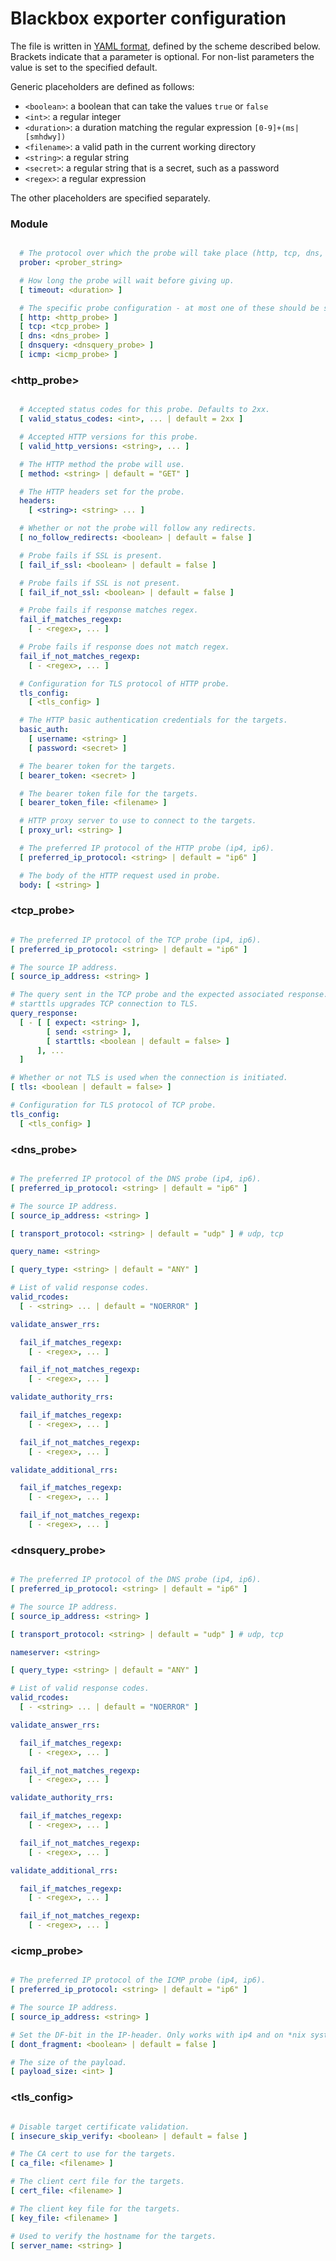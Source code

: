 # Blackbox exporter configuration

The file is written in [YAML format](http://en.wikipedia.org/wiki/YAML), defined by the scheme described below.
Brackets indicate that a parameter is optional.
For non-list parameters the value is set to the specified default.

Generic placeholders are defined as follows:

* `<boolean>`: a boolean that can take the values `true` or `false`
* `<int>`: a regular integer
* `<duration>`: a duration matching the regular expression `[0-9]+(ms|[smhdwy])`
* `<filename>`: a valid path in the current working directory
* `<string>`: a regular string
* `<secret>`: a regular string that is a secret, such as a password
* `<regex>`: a regular expression

The other placeholders are specified separately.

### Module
```yml

  # The protocol over which the probe will take place (http, tcp, dns, icmp).
  prober: <prober_string>

  # How long the probe will wait before giving up.
  [ timeout: <duration> ]

  # The specific probe configuration - at most one of these should be specified.
  [ http: <http_probe> ]
  [ tcp: <tcp_probe> ]
  [ dns: <dns_probe> ]
  [ dnsquery: <dnsquery_probe> ]
  [ icmp: <icmp_probe> ]

```

### <http_probe>
```yml

  # Accepted status codes for this probe. Defaults to 2xx.
  [ valid_status_codes: <int>, ... | default = 2xx ]

  # Accepted HTTP versions for this probe.
  [ valid_http_versions: <string>, ... ]

  # The HTTP method the probe will use.
  [ method: <string> | default = "GET" ]

  # The HTTP headers set for the probe.
  headers:
    [ <string>: <string> ... ]

  # Whether or not the probe will follow any redirects.
  [ no_follow_redirects: <boolean> | default = false ]

  # Probe fails if SSL is present.
  [ fail_if_ssl: <boolean> | default = false ]

  # Probe fails if SSL is not present.
  [ fail_if_not_ssl: <boolean> | default = false ]

  # Probe fails if response matches regex.
  fail_if_matches_regexp:
    [ - <regex>, ... ]

  # Probe fails if response does not match regex.
  fail_if_not_matches_regexp:
    [ - <regex>, ... ]

  # Configuration for TLS protocol of HTTP probe.
  tls_config:
    [ <tls_config> ]

  # The HTTP basic authentication credentials for the targets.
  basic_auth:
    [ username: <string> ]
    [ password: <secret> ]

  # The bearer token for the targets.
  [ bearer_token: <secret> ]

  # The bearer token file for the targets.
  [ bearer_token_file: <filename> ]

  # HTTP proxy server to use to connect to the targets.
  [ proxy_url: <string> ]

  # The preferred IP protocol of the HTTP probe (ip4, ip6).
  [ preferred_ip_protocol: <string> | default = "ip6" ]

  # The body of the HTTP request used in probe.
  body: [ <string> ]


```

### <tcp_probe>

```yml

# The preferred IP protocol of the TCP probe (ip4, ip6).
[ preferred_ip_protocol: <string> | default = "ip6" ]

# The source IP address.
[ source_ip_address: <string> ]

# The query sent in the TCP probe and the expected associated response.
# starttls upgrades TCP connection to TLS.
query_response:
  [ - [ [ expect: <string> ],
        [ send: <string> ],
        [ starttls: <boolean | default = false> ]
      ], ...
  ]

# Whether or not TLS is used when the connection is initiated.
[ tls: <boolean | default = false> ]

# Configuration for TLS protocol of TCP probe.
tls_config:
  [ <tls_config> ]

```

### <dns_probe>

```yml

# The preferred IP protocol of the DNS probe (ip4, ip6).
[ preferred_ip_protocol: <string> | default = "ip6" ]

# The source IP address.
[ source_ip_address: <string> ]

[ transport_protocol: <string> | default = "udp" ] # udp, tcp

query_name: <string>

[ query_type: <string> | default = "ANY" ]

# List of valid response codes.
valid_rcodes:
  [ - <string> ... | default = "NOERROR" ]

validate_answer_rrs:

  fail_if_matches_regexp:
    [ - <regex>, ... ]

  fail_if_not_matches_regexp:
    [ - <regex>, ... ]

validate_authority_rrs:

  fail_if_matches_regexp:
    [ - <regex>, ... ]

  fail_if_not_matches_regexp:
    [ - <regex>, ... ]

validate_additional_rrs:

  fail_if_matches_regexp:
    [ - <regex>, ... ]

  fail_if_not_matches_regexp:
    [ - <regex>, ... ]

```

### <dnsquery_probe>

```yml

# The preferred IP protocol of the DNS probe (ip4, ip6).
[ preferred_ip_protocol: <string> | default = "ip6" ]

# The source IP address.
[ source_ip_address: <string> ]

[ transport_protocol: <string> | default = "udp" ] # udp, tcp

nameserver: <string>

[ query_type: <string> | default = "ANY" ]

# List of valid response codes.
valid_rcodes:
  [ - <string> ... | default = "NOERROR" ]

validate_answer_rrs:

  fail_if_matches_regexp:
    [ - <regex>, ... ]

  fail_if_not_matches_regexp:
    [ - <regex>, ... ]

validate_authority_rrs:

  fail_if_matches_regexp:
    [ - <regex>, ... ]

  fail_if_not_matches_regexp:
    [ - <regex>, ... ]

validate_additional_rrs:

  fail_if_matches_regexp:
    [ - <regex>, ... ]

  fail_if_not_matches_regexp:
    [ - <regex>, ... ]

```

### <icmp_probe>

```yml

# The preferred IP protocol of the ICMP probe (ip4, ip6).
[ preferred_ip_protocol: <string> | default = "ip6" ]

# The source IP address.
[ source_ip_address: <string> ]

# Set the DF-bit in the IP-header. Only works with ip4 and on *nix systems.
[ dont_fragment: <boolean> | default = false ]

# The size of the payload.
[ payload_size: <int> ]

```

### <tls_config>

```yml

# Disable target certificate validation.
[ insecure_skip_verify: <boolean> | default = false ]

# The CA cert to use for the targets.
[ ca_file: <filename> ]

# The client cert file for the targets.
[ cert_file: <filename> ]

# The client key file for the targets.
[ key_file: <filename> ]

# Used to verify the hostname for the targets.
[ server_name: <string> ]

```
